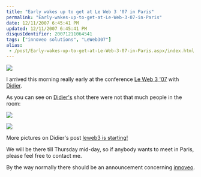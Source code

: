 ```yaml
---
title: "Early wakes up to get at Le Web 3 '07 in Paris"
permalink: "Early-wakes-up-to-get-at-Le-Web-3-07-in-Paris"
date: 12/11/2007 6:45:41 PM
updated: 12/11/2007 6:45:41 PM
disqusIdentifier: 20071211064541
tags: ["innoveo solutions", "LeWeb307"]
alias:
 - /post/Early-wakes-up-to-get-at-Le-Web-3-07-in-Paris.aspx/index.html
---
```

![](http://farm3.static.flickr.com/2383/2102351587_238d37e0cb.jpg)

I arrived this morning really early at the conference [Le Web 3 '07](http://www.leweb3.com/leweb3/) with [Didier](http://didierbeck.com/).
<!-- more -->

As you can see on [Didier's](http://didierbeck.com/) shot there were not that much people in the room:

![](http://www.didierbeck.com/pics/2007/12/leweb3_07.jpg) 

![](http://www.didierbeck.com/pics/2007/12/leweb3_08.jpg) 

More pictures on Didier's post [leweb3 is starting!](http://www.didierbeck.com/2007/12/news-leweb3-is-starting.php)

We will be there till Thursday mid-day, so if anybody wants to meet in Paris, please feel free to contact me.

By the way normally there should be an announcement concerning [innoveo](http://www.innoveo.com/).
